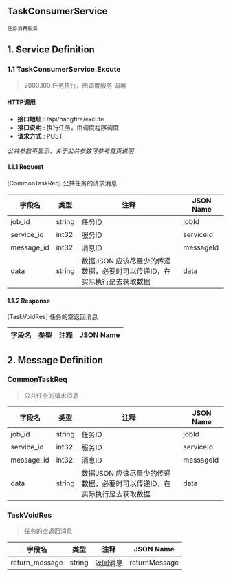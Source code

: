 TaskConsumerService
--------------------------
	任务消费服务
	
## 1. Service Definition


### 1.1 TaskConsumerService.Excute 
> 2000.100 
> 任务执行，由调度服务 调用  


#### HTTP调用
+ **接口地址** : /api/hangfire/excute  
+ **接口说明** : 执行任务，由调度程序调度  
+ **请求方式** : POST  



*公共参数不显示，关于公共参数可参考首页说明*

#### 1.1.1 Request


[CommonTaskReq]  公共任务的请求消息

|  字段名  |  类型  |  注释  |   JSON Name  |
| ------------ | ------------ | ------------ | ------------ |
|  job_id  |  string  |  任务ID  |   jobId   |
|  service_id  |  int32  |  服务ID  |   serviceId   |
|  message_id  |  int32  |  消息ID  |   messageId   |
|  data  |  string  |  数据JSON 应该尽量少的传递数据，必要时可以传递ID，在实际执行是去获取数据  |   data   |



#### 1.1.2 Response



[TaskVoidRes]  任务的空返回消息

|  字段名  |  类型  |  注释  |   JSON Name  |
| ------------ | ------------ | ------------ | ------------ |




## 2. Message Definition

### <span id="commontaskreq">CommonTaskReq</span> 
> 公共任务的请求消息  

| 字段名     | 类型   |  注释  |  JSON Name  |
| --------   | -----  | ----  | ----  |
|  job_id  |  string  |  任务ID  |   jobId   |
|  service_id  |  int32  |  服务ID  |   serviceId   |
|  message_id  |  int32  |  消息ID  |   messageId   |
|  data  |  string  |  数据JSON 应该尽量少的传递数据，必要时可以传递ID，在实际执行是去获取数据  |   data   |

### <span id="taskvoidres">TaskVoidRes</span> 
> 任务的空返回消息  

| 字段名     | 类型   |  注释  |  JSON Name  |
| --------   | -----  | ----  | ----  |
|  return_message  |  string  |  返回消息  |   returnMessage   |
